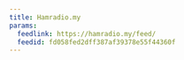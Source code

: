 ```yaml
---
title: Hamradio.my
params:
  feedlink: https://hamradio.my/feed/
  feedid: fd058fed2dff387af39378e55f44360f
---
```

